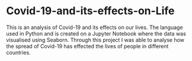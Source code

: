 # Covid-19-and-its-effects-on-Life
This is an analysis of Covid-19 and its effects on our lives. The language used in Python and is created on a Jupyter Notebook where the data was visualised using Seaborn. Through this project I was able to analyse how the spread of Covid-19 has effected the lives of people in different countries.
